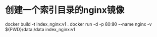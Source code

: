 # 创建一个索引目录的nginx镜像
docker build -t index_nginx:v1 .
docker run -d -p 80:80 --name nginx -v ${PWD}/data:/data index_nginx:v1
